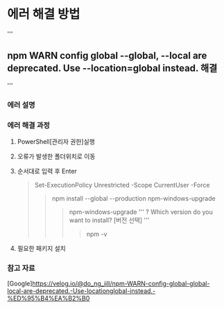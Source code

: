 # 에러 해결 방법

'''

## npm WARN config global --global, --local are deprecated. Use --location=global instead. 해결

'''

### 에러 설명

### 에러 해결 과정

1. PowerShell[관리자 권한]실행
2. 오류가 발생한 폴더위치로 이동
3. 순서대로 입력 후 Enter

   > Set-ExecutionPolicy Unrestricted -Scope CurrentUser -Force
   >
   > > npm install --global --production npm-windows-upgrade
   > >
   > > > npm-windows-upgrade
   > > > '''
   > > > ? Which version do you want to install? [버전 선택]
   > > > '''
   > > >
   > > > > npm -v

4. 필요한 패키지 설치

### 참고 자료

[Google]<https://velog.io/@do_ng_iill/npm-WARN-config-global-global-local-are-deprecated.-Use-locationglobal-instead.-%ED%95%B4%EA%B2%B0>
